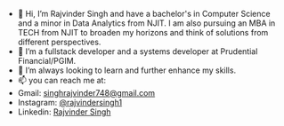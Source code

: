 - 👋 Hi, I’m Rajvinder Singh and have a bachelor's in Computer Science and a minor in Data Analytics from NJIT. I am also pursuing an MBA in TECH from NJIT to broaden my horizons and think of solutions from different perspectives.
- 👀 I’m a fullstack developer and a systems developer at Prudential Financial/PGIM.
- 🌱 I’m always looking to learn and further enhance my skills.
- 📫 you can reach me at:
- Gmail: singhrajvinder748@gmail.com
- Instagram: [@rajvindersingh1](https://www.instagram.com/rajvindersingh1/)
- Linkedin: [Rajvinder Singh](https://www.linkedin.com/in/singh-rajvinder)
